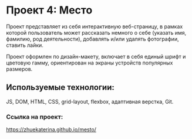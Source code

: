 # Проект 4: Место

Проект представляет из себя интерактивную веб-страницу, в рамках которой пользователь может рассказать немного о себе (указать имя, фамилию, род деятельности), добавлять и/или удалять фотографии, ставить лайки. 

Проект оформлен по дизайн-макету, включает в себя единый шрифт и цветовую гамму, ориентирован на экраны устройств популярных размеров.

## Используемые технологии: 
JS, DOM, HTML, CSS, grid-layout, flexbox, адаптивная верстка, Git.

### Ссылка на проект:
https://zhuekaterina.github.io/mesto/
